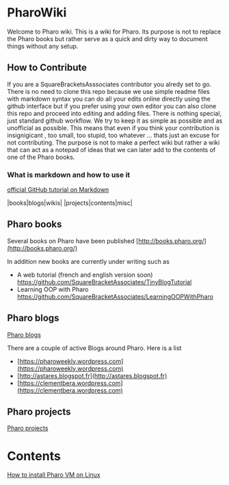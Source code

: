 # PharoWiki
Welcome to Pharo wiki. This is a wiki for Pharo. Its purpose is not to replace the Pharo books but rather serve as a quick and dirty way to document things without any setup. 

## How to Contribute
If you are a SquareBracketsAsssociates contributor you alredy set to go. There is no need to clone this repo because we use simple readme files with markdown syntax you can do all your edits online directly using the github interface but if you prefer using your own editor you can also clone this repo and proceed into editing and adding files. There is nothing special, just standard github workflow. We try to keep it as simple as possible and as unofficial as possible. This means that even if you think your contribution is insignigicant , too small, too stupid, too whatever ... thats just an excuse for not contributing. The purpose is not to make a perfect wiki but rather a wiki that can act as a notepad of ideas that we can later add to the contents of one of the Pharo books.

### What is markdown and how to use it

[official GitHub tutorial on Markdown](https://guides.github.com/features/mastering-markdown/)

|books|blogs|wikis|
|projects|contents|misc|

## Pharo books
Several books on Pharo have been published
[http://books.pharo.org/](http://books.pharo.org/)

In addition new books are currently under writing such as 
- A web tutorial (french and english version soon) https://github.com/SquareBracketAssociates/TinyBlogTutorial
- Learning OOP with Pharo https://github.com/SquareBracketAssociates/LearningOOPWithPharo

## Pharo blogs
[Pharo blogs](https://github.com/SquareBracketAssociates/PharoWiki/blob/master/blogs.md)

There are a couple of active Blogs around Pharo.
Here is a list 
- [https://pharoweekly.wordpress.com](https://pharoweekly.wordpress.com)
- [http://astares.blogspot.fr](http://astares.blogspot.fr)
- [https://clementbera.wordpress.com](https://clementbera.wordpress.com)
         
## Pharo projects

[Pharo projects](https://github.com/SquareBracketAssociates/PharoWiki/blob/master/projects.md)

# Contents
[How to install Pharo VM on Linux](https://github.com/SquareBracketAssociates/PharoWiki/blob/master/contents/pharolinux.md)
